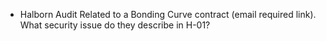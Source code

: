 - Halborn Audit Related to a Bonding Curve contract (email required link). What security issue do they describe in H-01?

